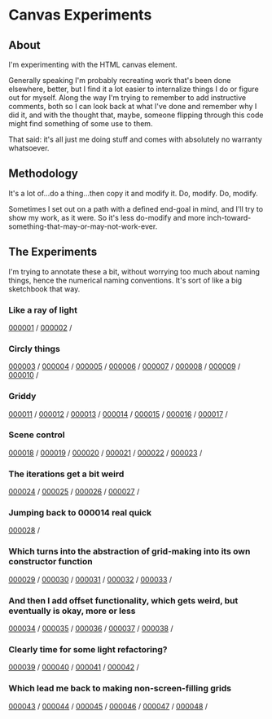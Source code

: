 # Canvas Experiments

## About

I'm experimenting with the HTML canvas element.

Generally speaking I'm probably recreating work that's been done elsewhere, better, but I find it a lot easier to internalize things I do or figure out for myself. Along the way I'm trying to remember to add instructive comments, both so I can look back at what I've done and remember why I did it, and with the thought that, maybe, someone flipping through this code might find something of some use to them.

That said: it's all just me doing stuff and comes with absolutely no warranty whatsoever.

## Methodology

It's a lot of...do a thing...then copy it and modify it. Do, modify. Do, modify. 

Sometimes I set out on a path with a defined end-goal in mind, and I'll try to show my work, as it were. So it's less do-modify and more inch-toward-something-that-may-or-may-not-work-ever.

## The Experiments

I'm trying to annotate these a bit, without worrying too much about naming things, hence the numerical naming conventions. It's sort of like a big sketchbook that way.

### Like a ray of light

[000001](./000001/) / 
[000002](./000002/) / 

### Circly things

[000003](./000003/) / 
[000004](./000004/) / 
[000005](./000005/) / 
[000006](./000006/) / 
[000007](./000007/) / 
[000008](./000008/) / 
[000009](./000009/) / 
[000010](./000010/) / 

### Griddy

[000011](./000011/) / 
[000012](./000012/) / 
[000013](./000013/) / 
[000014](./000014/) / 
[000015](./000015/) / 
[000016](./000016/) / 
[000017](./000017/) / 

### Scene control

[000018](./000018/) / 
[000019](./000019/) / 
[000020](./000020/) / 
[000021](./000021/) / 
[000022](./000022/) / 
[000023](./000023/) / 

### The iterations get a bit weird

[000024](./000024/) / 
[000025](./000025/) / 
[000026](./000026/) / 
[000027](./000027/) / 

### Jumping back to 000014 real quick

[000028](./000028/) / 

### Which turns into the abstraction of grid-making into its own constructor function

[000029](./000029/) / 
[000030](./000030/) / 
[000031](./000031/) / 
[000032](./000032/) / 
[000033](./000033/) / 

### And then I add offset functionality, which gets weird, but eventually is okay, more or less

[000034](./000034/) / 
[000035](./000035/) / 
[000036](./000036/) / 
[000037](./000037/) / 
[000038](./000038/) / 

### Clearly time for some light refactoring?

[000039](./000039/) / 
[000040](./000040/) / 
[000041](./000041/) / 
[000042](./000042/) / 

### Which lead me back to making non-screen-filling grids

[000043](./000043/) / 
[000044](./000044/) / 
[000045](./000045/) / 
[000046](./000046/) / 
[000047](./000047/) / 
[000048](./000048/) / 
